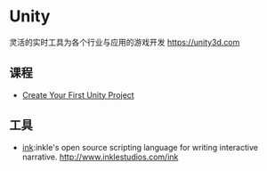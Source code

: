 # Unity

灵活的实时工具为各个行业与应用的游戏开发 <https://unity3d.com>

## 课程

* [Create Your First Unity Project](https://learn.unity.com/tutorial/create-your-first-unity-project?language=en&courseId=5c59cf22edbc2a001f59aa5d)

## 工具

* [ink](https://github.com/inkle/ink):inkle's open source scripting language for writing interactive narrative. <http://www.inklestudios.com/ink>
